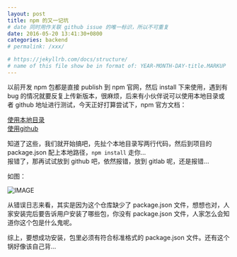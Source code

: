 ```yaml
---
layout: post
title: npm 的又一记坑
# date 同时用作关联 github issue 的唯一标识，所以不可重复
date: 2016-05-20 13:41:30+0800
categories: backend
# permalink: /xxx/

# https://jekyllrb.com/docs/structure/
# name of this file show be in format of: YEAR-MONTH-DAY-title.MARKUP
---
```



以前开发 npm 包都是直接 publish 到 npm 官网，然后 install 下来使用，遇到有 bug 的情况就要反复上传新版本，很麻烦，后来有小伙伴说可以使用本地目录或者 github 地址进行测试，今天正好打算尝试下，npm 官方文档：  

[使用本地目录](https://docs.npmjs.com/files/package.json#local-paths)  
[使用github](https://docs.npmjs.com/files/package.json#urls-as-dependencies)  

知道了这些，我们就开始搞吧，先扯个本地目录写两行代码，然后到项目的 package.json 配上本地路径，`npm install` 走你...  
报错了，那再试试放到 github 吧，依然报错，放到 gitlab 呢，还是报错...  

如图：  

![IMAGE](https://cdn.jsdelivr.net/gh/xwenliang/gallery2022/2022-04-27-1c05813bfd.jpg)  

从错误日志来看，其实是因为这个仓库缺少了 package.json 文件，想想也对，人家安装完后要告诉用户安装了哪些包，你没有 package.json 文件，人家怎么会知道你这个包是什么鬼呢。  

综上，要想成功安装，包里必须有符合标准格式的 package.json 文件。还有这个锅好像该自己背...  

